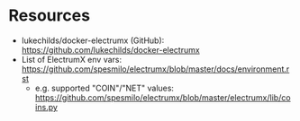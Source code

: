 
# Resources
- lukechilds/docker-electrumx (GitHub): https://github.com/lukechilds/docker-electrumx
- List of ElectrumX env vars: https://github.com/spesmilo/electrumx/blob/master/docs/environment.rst
  - e.g. supported "COIN"/"NET" values: https://github.com/spesmilo/electrumx/blob/master/electrumx/lib/coins.py